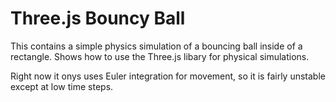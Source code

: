 Three.js Bouncy Ball
===================

This contains a simple physics simulation of a bouncing ball inside of a rectangle. Shows how to use the Three.js libary for physical simulations.

Right now it onys uses Euler integration for movement, so it is fairly unstable except at low time steps.
